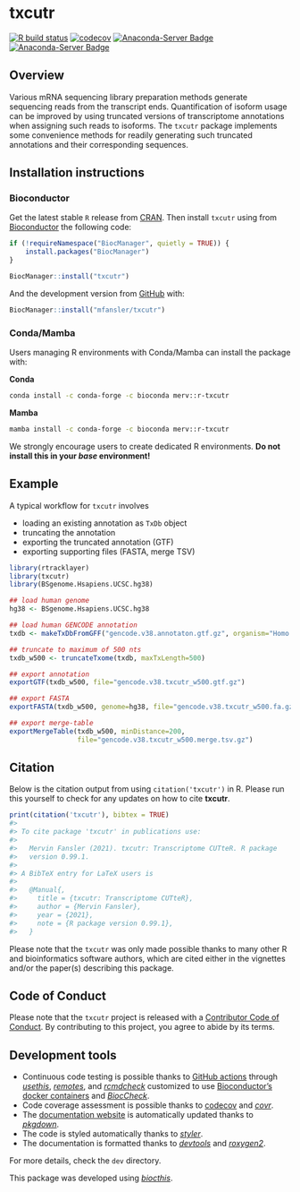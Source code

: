 
<!-- README.md is generated from README.Rmd. Please edit that file -->

# txcutr

<!-- badges: start -->

[![R build
status](https://github.com/mfansler/txcutr/workflows/R-CMD-check-bioc/badge.svg)](https://github.com/mfansler/txcutr/actions)
[![codecov](https://codecov.io/gh/mfansler/txcutr/branch/bioc-check/graph/badge.svg?token=CGGZP68G67)](https://codecov.io/gh/mfansler/txcutr)
[![Anaconda-Server
Badge](https://anaconda.org/merv/r-txcutr/badges/installer/conda.svg)](https://conda.anaconda.org/merv/r-txcutr)
[![Anaconda-Server
Badge](https://anaconda.org/merv/r-txcutr/badges/version.svg)](https://anaconda.org/merv/r-txcutr)
<!-- badges: end -->

## Overview

Various mRNA sequencing library preparation methods generate sequencing
reads from the transcript ends. Quantification of isoform usage can be
improved by using truncated versions of transcriptome annotations when
assigning such reads to isoforms. The `txcutr` package implements some
convenience methods for readily generating such truncated annotations
and their corresponding sequences.

## Installation instructions

### Bioconductor

Get the latest stable `R` release from
[CRAN](http://cran.r-project.org/). Then install `txcutr` using from
[Bioconductor](http://bioconductor.org/) the following code:

``` r
if (!requireNamespace("BiocManager", quietly = TRUE)) {
    install.packages("BiocManager")
}

BiocManager::install("txcutr")
```

And the development version from
[GitHub](https://github.com/mfansler/txcutr) with:

``` r
BiocManager::install("mfansler/txcutr")
```

### Conda/Mamba

Users managing R environments with Conda/Mamba can install the package
with:

**Conda**

``` bash
conda install -c conda-forge -c bioconda merv::r-txcutr
```

**Mamba**

``` bash
mamba install -c conda-forge -c bioconda merv::r-txcutr
```

We strongly encourage users to create dedicated R environments. **Do not
install this in your *base* environment!**

## Example

A typical workflow for `txcutr` involves

-   loading an existing annotation as `TxDb` object
-   truncating the annotation
-   exporting the truncated annotation (GTF)
-   exporting supporting files (FASTA, merge TSV)

``` r
library(rtracklayer)
library(txcutr)
library(BSgenome.Hsapiens.UCSC.hg38)

## load human genome
hg38 <- BSgenome.Hsapiens.UCSC.hg38

## load human GENCODE annotation
txdb <- makeTxDbFromGFF("gencode.v38.annotaton.gtf.gz", organism="Homo sapiens")

## truncate to maximum of 500 nts
txdb_w500 <- truncateTxome(txdb, maxTxLength=500)

## export annotation
exportGTF(txdb_w500, file="gencode.v38.txcutr_w500.gtf.gz")

## export FASTA
exportFASTA(txdb_w500, genome=hg38, file="gencode.v38.txcutr_w500.fa.gz")

## export merge-table
exportMergeTable(txdb_w500, minDistance=200,
                 file="gencode.v38.txcutr_w500.merge.tsv.gz")
```

## Citation

Below is the citation output from using `citation('txcutr')` in R.
Please run this yourself to check for any updates on how to cite
**txcutr**.

``` r
print(citation('txcutr'), bibtex = TRUE)
#> 
#> To cite package 'txcutr' in publications use:
#> 
#>   Mervin Fansler (2021). txcutr: Transcriptome CUTteR. R package
#>   version 0.99.1.
#> 
#> A BibTeX entry for LaTeX users is
#> 
#>   @Manual{,
#>     title = {txcutr: Transcriptome CUTteR},
#>     author = {Mervin Fansler},
#>     year = {2021},
#>     note = {R package version 0.99.1},
#>   }
```

Please note that the `txcutr` was only made possible thanks to many
other R and bioinformatics software authors, which are cited either in
the vignettes and/or the paper(s) describing this package.

## Code of Conduct

Please note that the `txcutr` project is released with a [Contributor
Code of Conduct](http://bioconductor.org/about/code-of-conduct/). By
contributing to this project, you agree to abide by its terms.

## Development tools

-   Continuous code testing is possible thanks to [GitHub
    actions](https://www.tidyverse.org/blog/2020/04/usethis-1-6-0/)
    through *[usethis](https://CRAN.R-project.org/package=usethis)*,
    *[remotes](https://CRAN.R-project.org/package=remotes)*, and
    *[rcmdcheck](https://CRAN.R-project.org/package=rcmdcheck)*
    customized to use [Bioconductor’s docker
    containers](https://www.bioconductor.org/help/docker/) and
    *[BiocCheck](https://bioconductor.org/packages/3.13/BiocCheck)*.
-   Code coverage assessment is possible thanks to
    [codecov](https://codecov.io/gh) and
    *[covr](https://CRAN.R-project.org/package=covr)*.
-   The [documentation website](http://mfansler.github.io/txcutr) is
    automatically updated thanks to
    *[pkgdown](https://CRAN.R-project.org/package=pkgdown)*.
-   The code is styled automatically thanks to
    *[styler](https://CRAN.R-project.org/package=styler)*.
-   The documentation is formatted thanks to
    *[devtools](https://CRAN.R-project.org/package=devtools)* and
    *[roxygen2](https://CRAN.R-project.org/package=roxygen2)*.

For more details, check the `dev` directory.

This package was developed using
*[biocthis](https://bioconductor.org/packages/3.13/biocthis)*.

